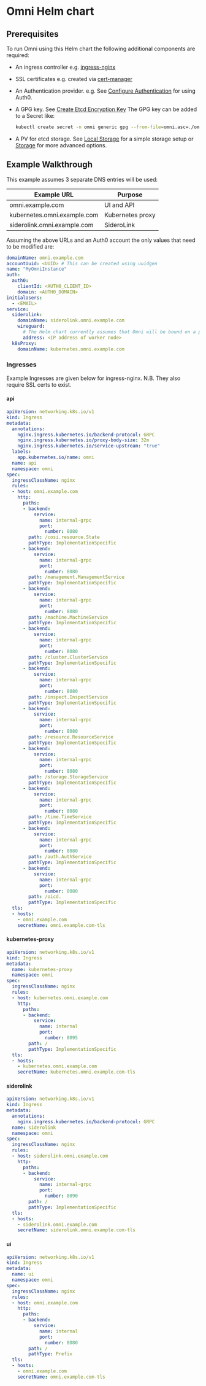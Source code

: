 # Omni Helm chart

## Prerequisites

To run Omni using this Helm chart the following additional components are required:

- An ingress controller e.g. [ingress-nginx](https://github.com/kubernetes/ingress-nginx)
- SSL certificates e.g. created via [cert-manager](https://cert-manager.io/)
- An Authentication provider. e.g. See [Configure Authentication](https://omni.siderolabs.com/how-to-guides/self_hosted/index#configure-authentication) for using Auth0.
- A GPG key. See [Create Etcd Encryption Key](https://omni.siderolabs.com/how-to-guides/self_hosted/index#create-etcd-encryption-key)
  The GPG key can be added to a Secret like:

  ```sh
  kubectl create secret -n omni generic gpg --from-file=omni.asc=./omni.asc
  ```

- A PV for etcd storage. See [Local Storage](https://www.talos.dev/v1.8/kubernetes-guides/configuration/local-storage/) for a simple storage setup or [Storage](https://www.talos.dev/v1.8/kubernetes-guides/configuration/storage/) for more advanced options.

## Example Walkthrough

This example assumes 3 separate DNS entries will be used:

| Example URL                 | Purpose          |
| --------------------------- | ---------------- |
| omni.example.com            | UI and API       |
| kubernetes.omni.example.com | Kubernetes proxy |
| siderolink.omni.example.com | SideroLink       |

Assuming the above URLs and an Auth0 account the only values that need
to be modified are:

```yaml
domainName: omni.example.com 
accountUuid: <UUID> # This can be created using uuidgen
name: "MyOmniInstance"
auth:
  auth0:
    clientId: <AUTH0_CLIENT_ID>
    domain: <AUTH0_DOMAIN>
initialUsers:
  - <EMAIL>
service:
  siderolink:
    domainName: siderolink.omni.example.com
    wireguard:
      # The Helm chart currently assumes that Omni will be bound on a particular Node.
      address: <IP address of worker node>
  k8sProxy:
    domainName: kubernetes.omni.example.com
```

### Ingresses

Example Ingresses are given below for ingress-nginx. N.B. They also require SSL certs to exist.

#### api

```yaml
apiVersion: networking.k8s.io/v1
kind: Ingress
metadata:
  annotations:
    nginx.ingress.kubernetes.io/backend-protocol: GRPC
    nginx.ingress.kubernetes.io/proxy-body-size: 32m
    nginx.ingress.kubernetes.io/service-upstream: "true"
  labels:
    app.kubernetes.io/name: omni
  name: api
  namespace: omni
spec:
  ingressClassName: nginx
  rules:
  - host: omni.example.com
    http:
      paths:
      - backend:
          service:
            name: internal-grpc
            port:
              number: 8080
        path: /cosi.resource.State
        pathType: ImplementationSpecific
      - backend:
          service:
            name: internal-grpc
            port:
              number: 8080
        path: /management.ManagementService
        pathType: ImplementationSpecific
      - backend:
          service:
            name: internal-grpc
            port:
              number: 8080
        path: /machine.MachineService
        pathType: ImplementationSpecific
      - backend:
          service:
            name: internal-grpc
            port:
              number: 8080
        path: /cluster.ClusterService
        pathType: ImplementationSpecific
      - backend:
          service:
            name: internal-grpc
            port:
              number: 8080
        path: /inspect.InspectService
        pathType: ImplementationSpecific
      - backend:
          service:
            name: internal-grpc
            port:
              number: 8080
        path: /resource.ResourceService
        pathType: ImplementationSpecific
      - backend:
          service:
            name: internal-grpc
            port:
              number: 8080
        path: /storage.StorageService
        pathType: ImplementationSpecific
      - backend:
          service:
            name: internal-grpc
            port:
              number: 8080
        path: /time.TimeService
        pathType: ImplementationSpecific
      - backend:
          service:
            name: internal-grpc
            port:
              number: 8080
        path: /auth.AuthService
        pathType: ImplementationSpecific
      - backend:
          service:
            name: internal-grpc
            port:
              number: 8080
        path: /oicd.
        pathType: ImplementationSpecific
  tls:
  - hosts:
    - omni.example.com
    secretName: omni.example.com-tls
```

#### kubernetes-proxy

```yaml
apiVersion: networking.k8s.io/v1
kind: Ingress
metadata:
  name: kubernetes-proxy
  namespace: omni
spec:
  ingressClassName: nginx
  rules:
  - host: kubernetes.omni.example.com
    http:
      paths:
      - backend:
          service:
            name: internal
            port:
              number: 8095
        path: /
        pathType: ImplementationSpecific
  tls:
  - hosts:
    - kubernetes.omni.example.com
    secretName: kubernetes.omni.example.com-tls
```

#### siderolink

```yaml
apiVersion: networking.k8s.io/v1
kind: Ingress
metadata:
  annotations:
    nginx.ingress.kubernetes.io/backend-protocol: GRPC
  name: siderolink
  namespace: omni
spec:
  ingressClassName: nginx
  rules:
  - host: siderolink.omni.example.com
    http:
      paths:
      - backend:
          service:
            name: internal-grpc
            port:
              number: 8090
        path: /
        pathType: ImplementationSpecific
  tls:
  - hosts:
    - siderolink.omni.example.com
    secretName: siderolink.omni.example.com-tls
```

#### ui

```yaml
apiVersion: networking.k8s.io/v1
kind: Ingress
metadata:
  name: ui
  namespace: omni
spec:
  ingressClassName: nginx
  rules:
  - host: omni.example.com
    http:
      paths:
      - backend:
          service:
            name: internal
            port:
              number: 8080
        path: /
        pathType: Prefix
  tls:
  - hosts:
    - omni.example.com
    secretName: omni.example.com-tls
```
